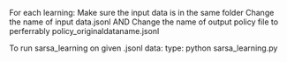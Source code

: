 For each learning:
    Make sure the input data is in the same folder
    Change the name of input data.jsonl AND 
    Change the name of output policy file to perferrably policy_originaldataname.jsonl 

To run sarsa_learning on given .jsonl data:
    type: python sarsa_learning.py